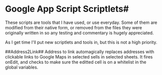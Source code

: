# Google App Script Scriptlets#
These scripts are tools that I have used, or use everyday. Some of them are modified from their native form, or removed from the files they were originally written in so any testing and commentary is hugely appreciated. 

As I get time I'll put new scriptlets and tools in, but this is not a high priority.

##Address2Link##
Address to link automagically replaces addresses with clickable links to Google Maps in selected sells in selected sheets. It fires onEdit, and checks to make sure the editted cell is on a whitelist in the global variables.